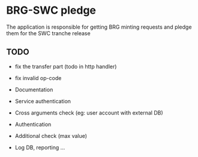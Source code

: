 # BRG-SWC pledge

The application is responsible for getting BRG minting requests and pledge them for the SWC tranche release

## TODO

+ fix the transfer part (todo in http handler)
+ fix invalid op-code

+ Documentation
+ Service authentication
+ Cross arguments check (eg: user account with external DB)
+ Authentication
+ Additional check (max value)
+ Log DB, reporting ...
